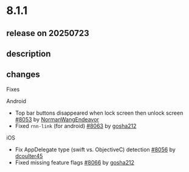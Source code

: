# 8.1.1

## release on 20250723

## description

## changes

Fixes

Android

* Top bar buttons disappeared when lock screen then unlock screen <a href="https://github.com/wix/react-native-navigation/pull/8053" data-hovercard-type="pull_request" data-hovercard-url="/wix/react-native-navigation/pull/8053/hovercard">#8053</a> by <a href="https://github.com/NormanWangEndeavor">NormanWangEndeavor</a>
* Fixed <code>rnn-link</code> (for android) <a href="https://github.com/wix/react-native-navigation/pull/8063" data-hovercard-type="pull_request" data-hovercard-url="/wix/react-native-navigation/pull/8063/hovercard">#8063</a> by <a href="https://github.com/gosha212">gosha212</a>

iOS

* Fix AppDelegate type (swift vs. ObjectiveC) detection <a href="https://github.com/wix/react-native-navigation/pull/8056" data-hovercard-type="pull_request" data-hovercard-url="/wix/react-native-navigation/pull/8056/hovercard">#8056</a> by <a href="https://github.com/dcoulter45">dcoulter45</a>
* Fixed missing feature flags <a href="https://github.com/wix/react-native-navigation/pull/8066" data-hovercard-type="pull_request" data-hovercard-url="/wix/react-native-navigation/pull/8066/hovercard">#8066</a> by <a href="https://github.com/gosha212">gosha212</a>

